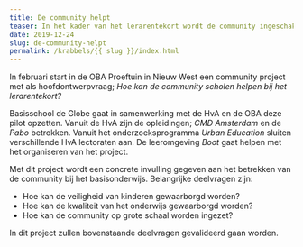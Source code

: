 ```yaml
---
title: De community helpt
teaser: In het kader van het lerarentekort wordt de community ingeschakeld om leraren te ontlasten
date: 2019-12-24
slug: de-community-helpt
permalink: /krabbels/{{ slug }}/index.html
---
```


In februari start in de OBA Proeftuin in Nieuw West een community project met als hoofdontwerpvraag; _Hoe kan de community scholen helpen bij het lerarentekort?_

Basisschool de Globe gaat in samenwerking met de HvA en de OBA deze pilot opzetten. Vanuit de HvA zijn de opleidingen; _CMD Amsterdam_ en de _Pabo_ betrokken. Vanuit het onderzoeksprogramma _Urban Education_ sluiten verschillende HvA lectoraten aan. De leeromgeving _Boot_ gaat helpen met het organiseren van het project.

Met dit project wordt een concrete invulling gegeven aan het betrekken van de community bij het basisonderwijs. Belangrijke deelvragen zijn:

* Hoe kan de veiligheid van kinderen gewaarborgd worden?
* Hoe kan de kwaliteit van het onderwijs gewaarborgd worden?
* Hoe kan de community op grote schaal worden ingezet?

In dit project zullen bovenstaande deelvragen gevalideerd gaan worden.

